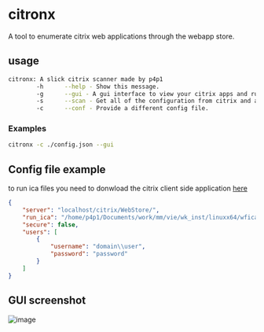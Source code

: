 # citronx
A tool to enumerate citrix web applications through the webapp store.

## usage
``` bash
citronx: A slick citrix scanner made by p4p1
        -h      --help - Show this message.
        -g      --gui - A gui interface to view your citrix apps and run them.
        -s      --scan - Get all of the configuration from citrix and application data from each user.
        -c      --conf - Provide a different config file.
```

### Examples
``` bash
citronx -c ./config.json --gui
```

## Config file example
to run ica files you need to donwload the citrix client side application [here](https://www.citrix.com/downloads/workspace-app/linux/workspace-app-for-linux-latest.html)
``` json
{
    "server": "localhost/citrix/WebStore/",
    "run_ica": "/home/p4p1/Documents/work/mm/vie/wk_inst/linuxx64/wfica.sh",
    "secure": false,
    "users": [
        {
            "username": "domain\\user",
            "password": "password"
        }
    ]
}
```

## GUI screenshot
![image](https://github.com/user-attachments/assets/923c1362-9735-4213-a48c-6a6834ef27c5)
